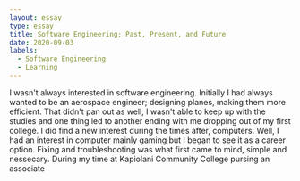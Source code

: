 ```yaml
---
layout: essay
type: essay
title: Software Engineering; Past, Present, and Future
date: 2020-09-03
labels:
  - Software Engineering
  - Learning
---
```


I wasn't always interested in software engineering. Initially I had always wanted to be an aerospace engineer; designing planes, making them more efficient. That didn't pan out as well, I wasn't able to keep up with the studies and one thing led to another ending with me dropping out of my first college. I did find a new interest during the times after, computers. Well, I had an interest in computer mainly gaming but I began to see it as a career option. Fixing and troubleshooting was what first came to mind, simple and nessecary. During my time at Kapiolani Community College pursing an associate 
